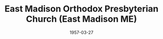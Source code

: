 ---
date: &id001 1957-03-27
end_date: null
location:
  address: null
  city: East Madison
  state: ME
minister:
- end: 1960-01-01
  name: Harold Dorman
  start: 1958-01-01
  type: Pastor
ministers:
- Harold Dorman
name: East Madison Orthodox Presbyterian Church
names:
- end: 1960-03-15
  name: East Madison Orthodox Presbyterian Church
  start: 1957-03-27
origination_date: *id001
raw_data: "ME\nEast Madison\nEast Madison Orthodox Presbyterian Church  (March 27,\
  \ 1957\u2013March 15, 1960)\nPastor: Harold Dorman, 1958\u201360"
received_from: null
states:
- ME
status:
  active: false
  end_date: 1960-03-15
  reason: null
  received_from: null
  withdrawal_to: null
title: East Madison Orthodox Presbyterian Church (East Madison ME)
year_established:
- 1957

---